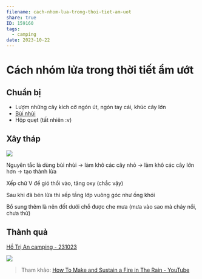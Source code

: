 ```yaml
---
filename: cach-nhom-lua-trong-thoi-tiet-am-uot
share: true
ID: 159160
tags:
  - camping
date: 2023-10-22
---
```


# Cách nhóm lửa trong thời tiết ẩm ướt

## Chuẩn bị
- Lượm những cây kích cỡ ngón út, ngón tay cái, khúc cây lớn
- [Bùi nhùi](./bui-nhui.md)
- Hộp quẹt (tất nhiên :v)

## Xây tháp

![](https://i.imgur.com/F1WIPgN.png)

Nguyên tắc là dùng bùi nhùi -> làm khô các cây nhỏ -> làm khô các cây lớn hơn -> tạo thành lửa

Xếp chữ V để gió thổi vào, tăng oxy (chắc vậy)

Sau khi đã bén lửa thì xếp tầng lớp vuông góc như ống khói

Bổ sung thêm là nên đốt dưới chỗ được che mưa (mưa vào sao mà cháy nổi, chưa thử)

## Thành quả

[Hồ Trị An camping - 231023](./ho-tri-an-camping-231023.md)

![](https://i.imgur.com/goHG9pj.jpg)


> Tham khảo: [How To Make and Sustain a Fire in The Rain - YouTube](https://www.youtube.com/watch?v=L-5g7-AyqHA)